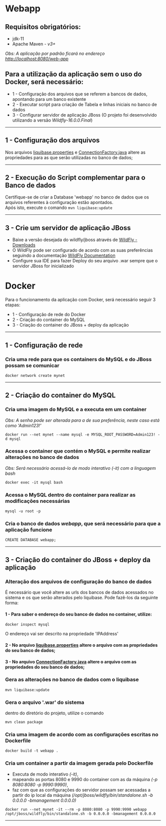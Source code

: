 # Webapp

## Requisitos obrigatórios:
* jdk-11
* Apache Maven - *v3+*

*Obs: A aplicação por padrão ficará no endereço [http://localhost:8080/web-app](http://localhost:8080/web-app)*

## Para a utilização da aplicação sem o uso do Docker, será necessário:
* 1 - Configuração dos arquivos que se referem a bancos de dados, apontando para um banco existente
* 2 - Executar script para criação de Tabela e linhas iniciais no banco de dados
* 3 - Configurar servidor de aplicação JBoss (O projeto foi desenvolvido utilizando a versão *Wildfly-16.0.0.Final*)
___

## 1 - Configuração dos arquivos

Nos arquivos [liquibase.properties](src/main/resources/liquibase.properties) e [ConnectionFactory.java](src/main/java/br/com/webapp/infra/ConnectionFactory.java) altere as propriedades para as que serão utilizadas no banco de dados;

---

## 2 - Execução do Script complementar para o Banco de dados
Certifique-se de criar a Database 'webapp' no banco de dados que os arquivos referentes à configuração estão apontados.\
Após isto, execute o comando
``` mvn liquibase:update ```

---

## 3 - Crie um servidor de aplicação JBoss
* Baixe a versão desejada do wildfly/jboss através de [WildFly - Downloads](https://www.wildfly.org/downloads/)
* O WildFly pode ser configurado de acordo com as suas preferências seguindo a documentação [WildFly Documentation](https://docs.wildfly.org/16/)
* Configure sua IDE para fazer Deploy do seu arquivo .war sempre que o servidor JBoss for inicializado

# Docker 
Para o funcionamento da aplicação com Docker, será necessário seguir 3 etapas:
* 1 - Configuração de rede do Docker
* 2 - Criação do container do MySQL
* 3 - Criação do container do JBoss + deploy da aplicação

---
## 1 - Configuração de rede

### Cria uma rede para que os containers do MySQL e do JBoss possam se comunicar

``` docker network create mynet ```

---
## 2 - Criação do container do MySQL

### Cria uma imagem do MySQL e a executa em um container

*Obs: A senha pode ser alterada para a de sua preferência, neste caso está como 'Admin123!'*

``` docker run --net mynet --name mysql -e MYSQL_ROOT_PASSWORD=Admin123! -d mysql ```

### Acessa o container que contém o MySQL e permite realizar alterações no banco de dados

*Obs: Será necessário acessá-lo de modo interativo (-it) com a linguagem bash*

``` docker exec -it mysql bash ```

### Acessa o MySQL dentro do container para realizar as modificações necessárias
``` mysql -u root -p ```

### Cria o banco de dados *webapp*, que será necessário para que a aplicação funcione
``` CREATE DATABASE webapp; ```

---
## 3 - Criação do container do JBoss + deploy da aplicação

### Alteração dos arquivos de configuração do banco de dados
É necessário que você altere as urls dos bancos de dados acessados no sistema e os que serão alterados pelo liquibase.
Pode fazê-los da seguinte forma:

#### 1 - Para saber o endereço do seu banco de dados no container, utilize: 

``` docker inspect mysql ```

O endereço vai ser descrito na propriedade 'IPAddress' 

#### 2 - No arquivo [liquibase.properties](src/main/resources/liquibase.properties) altere o arquivo com as propriedades do seu banco de dados;

#### 3 - No arquivo [ConnectionFactory.java](src/main/java/br/com/webapp/infra/ConnectionFactory.java) altere o arquivo com as propriedades do seu banco de dados;

### Gera as alterações no banco de dados com o liquibase

``` mvn liquibase:update ```

### Gera o arquivo '.war' do sistema

dentro do diretório do projeto, utilize o comando

``` mvn clean package ```

### Cria uma imagem de acordo com as configurações escritas no Dockerfile
``` docker build -t webapp . ```

### Cria um container a partir da imagem gerada pelo Dockerfile
- Executa de modo interativo *(-it)*,
- mapeando as portas 8080 e 9990 do container com as da máquina *(-p 8080:8080 -p 9990:9990)*,
- faz com que as configurações do servidor possam ser acessadas a partir do ip local da máquina *(/opt/jboss/wildfly/bin/standalone.sh -b 0.0.0.0 -bmanagement 0.0.0.0)*

``` docker run --net mynet -it --rm -p 8080:8080 -p 9990:9990 webapp /opt/jboss/wildfly/bin/standalone.sh -b 0.0.0.0 -bmanagement 0.0.0.0 ```

---
